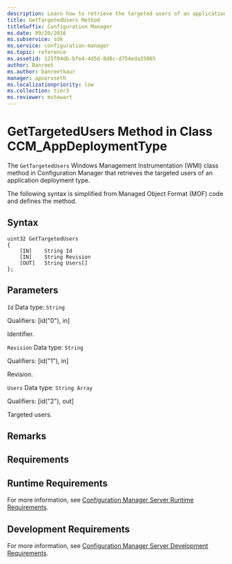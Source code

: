 ```yaml
---
description: Learn how to retrieve the targeted users of an application deployment type using GetTargetedUsers class method.
title: GetTargetedUsers Method
titleSuffix: Configuration Manager
ms.date: 09/20/2016
ms.subservice: sdk
ms.service: configuration-manager
ms.topic: reference
ms.assetid: 125f04db-bfe4-4d5d-8d8c-d754eda35065
author: Banreet
ms.author: banreetkaur
manager: apoorvseth
ms.localizationpriority: low
ms.collection: tier3
ms.reviewer: mstewart
---
```

# GetTargetedUsers Method in Class CCM_AppDeploymentType
The `GetTargetedUsers` Windows Management Instrumentation (WMI) class method in Configuration Manager that retrieves the targeted users of an application deployment type.

 The following syntax is simplified from Managed Object Format (MOF) code and defines the method.

## Syntax

```
uint32 GetTargetedUsers
{
    [IN]    String Id
    [IN]    String Revision
    [OUT]   String Users[]
};
```

## Parameters
 `Id`
 Data type: `String`

 Qualifiers: [id("0"), in]

 Identifier.

 `Revision`
 Data type: `String`

 Qualifiers: [id("1"), in]

 Revision.

 `Users`
 Data type: `String Array`

 Qualifiers: [id("2"), out]

 Targeted users.

## Remarks

## Requirements

## Runtime Requirements
 For more information, see [Configuration Manager Server Runtime Requirements](../../../../../develop/core/reqs/server-runtime-requirements.md).

## Development Requirements
 For more information, see [Configuration Manager Server Development Requirements](../../../../../develop/core/reqs/server-development-requirements.md).
